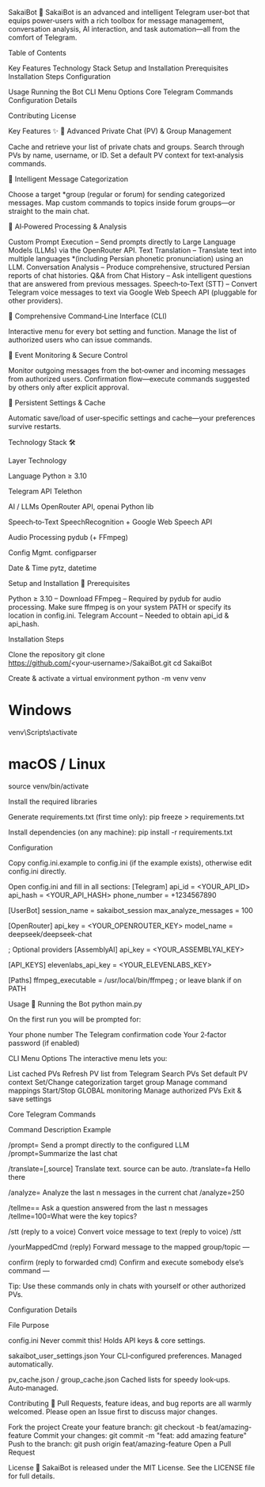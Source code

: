 SakaiBot 🤖
SakaiBot is an advanced and intelligent Telegram user‑bot that equips power‑users with a rich toolbox for message management, conversation analysis, AI interaction, and task automation—all from the comfort of Telegram.

Table of Contents

Key Features
Technology Stack
Setup and Installation
Prerequisites
Installation Steps
Configuration

Usage
Running the Bot
CLI Menu Options
Core Telegram Commands
Configuration Details

Contributing
License

Key Features ✨
🔸 Advanced Private Chat (PV) & Group Management

Cache and retrieve your list of private chats and groups.
Search through PVs by name, username, or ID.
Set a default PV context for text‑analysis commands.

🔸 Intelligent Message Categorization

Choose a target \*group (regular or forum) for sending categorized messages.
Map custom commands to topics inside forum groups—or straight to the main chat.

🔸 AI‑Powered Processing & Analysis

Custom Prompt Execution – Send prompts directly to Large Language Models (LLMs) via the OpenRouter API.
Text Translation – Translate text into multiple languages \*(including Persian phonetic pronunciation) using an LLM.
Conversation Analysis – Produce comprehensive, structured Persian reports of chat histories.
Q&A from Chat History – Ask intelligent questions that are answered from previous messages.
Speech‑to‑Text (STT) – Convert Telegram voice messages to text via Google Web Speech API (pluggable for other providers).

🔸 Comprehensive Command‑Line Interface (CLI)

Interactive menu for every bot setting and function.
Manage the list of authorized users who can issue commands.

🔸 Event Monitoring & Secure Control

Monitor outgoing messages from the bot‑owner and incoming messages from authorized users.
Confirmation flow—execute commands suggested by others only after explicit approval.

🔸 Persistent Settings & Cache

Automatic save/load of user‑specific settings and cache—your preferences survive restarts.

Technology Stack 🛠️

Layer
Technology

Language
Python ≥ 3.10

Telegram API
Telethon

AI / LLMs
OpenRouter API, openai Python lib

Speech‑to‑Text
SpeechRecognition + Google Web Speech API

Audio Processing
pydub (+ FFmpeg)

Config Mgmt.
configparser

Date & Time
pytz, datetime

Setup and Installation 🚀
Prerequisites

Python ≥ 3.10 – Download
FFmpeg – Required by pydub for audio processing. Make sure ffmpeg is on your system PATH or specify its location in config.ini.
Telegram Account – Needed to obtain api_id & api_hash.

Installation Steps

Clone the repository
git clone https://github.com/<your‑username>/SakaiBot.git
cd SakaiBot

Create & activate a virtual environment
python -m venv venv

# Windows

venv\Scripts\activate

# macOS / Linux

source venv/bin/activate

Install the required libraries

Generate requirements.txt (first time only):
pip freeze > requirements.txt

Install dependencies (on any machine):
pip install -r requirements.txt

Configuration

Copy config.ini.example to config.ini (if the example exists), otherwise edit config.ini directly.

Open config.ini and fill in all sections:
[Telegram]
api_id = <YOUR_API_ID>
api_hash = <YOUR_API_HASH>
phone_number = +1234567890

[UserBot]
session_name = sakaibot_session
max_analyze_messages = 100

[OpenRouter]
api_key = <YOUR_OPENROUTER_KEY>
model_name = deepseek/deepseek-chat

; Optional providers
[AssemblyAI]
api_key = <YOUR_ASSEMBLYAI_KEY>

[API_KEYS]
elevenlabs_api_key = <YOUR_ELEVENLABS_KEY>

[Paths]
ffmpeg_executable = /usr/local/bin/ffmpeg ; or leave blank if on PATH

Usage 📖
Running the Bot
python main.py

On the first run you will be prompted for:

Your phone number
The Telegram confirmation code
Your 2‑factor password (if enabled)

CLI Menu Options
The interactive menu lets you:

List cached PVs
Refresh PV list from Telegram
Search PVs
Set default PV context
Set/Change categorization target group
Manage command mappings
Start/Stop GLOBAL monitoring
Manage authorized PVs
Exit & save settings

Core Telegram Commands

Command
Description
Example

/prompt=<text>
Send a prompt directly to the configured LLM
/prompt=Summarize the last chat

/translate=<target>[,source] <text>
Translate text. source can be auto.
/translate=fa Hello there

/analyze=<n>
Analyze the last n messages in the current chat
/analyze=250

/tellme=<n>=<question>
Ask a question answered from the last n messages
/tellme=100=What were the key topics?

/stt (reply to a voice)
Convert voice message to text
(reply to voice) /stt

/yourMappedCmd (reply)
Forward message to the mapped group/topic
—

confirm (reply to forwarded cmd)
Confirm and execute somebody else’s command
—

Tip: Use these commands only in chats with yourself or other authorized PVs.

Configuration Details

File
Purpose

config.ini
Never commit this! Holds API keys & core settings.

sakaibot_user_settings.json
Your CLI‑configured preferences. Managed automatically.

pv_cache.json / group_cache.json
Cached lists for speedy look‑ups. Auto‑managed.

Contributing 🤝
Pull Requests, feature ideas, and bug reports are all warmly welcomed. Please open an Issue first to discuss major changes.

Fork the project
Create your feature branch: git checkout -b feat/amazing-feature
Commit your changes: git commit -m "feat: add amazing feature"
Push to the branch: git push origin feat/amazing-feature
Open a Pull Request

License 📄
SakaiBot is released under the MIT License. See the LICENSE file for full details.
